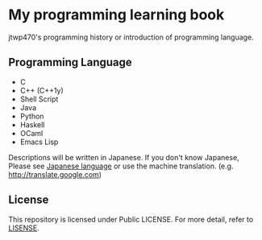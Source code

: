# My programming learning book
jtwp470's programming history or introduction of programming language.

## Programming Language

* C
* C++ (C++1y)
* Shell Script
* Java
* Python
* Haskell
* OCaml
* Emacs Lisp

Descriptions will be written in Japanese. If you don't know Japanese, Please see [Japanese language](http://en.wikipedia.org/wiki/Japanese_language) or use the machine translation. (e.g. http://translate.google.com)

## License
This repository is licensed under Public LICENSE. For more detail, refer to [LISENSE](./LICENSE).

